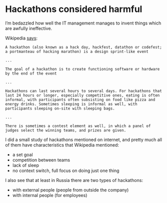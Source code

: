# Hackathons considered harmful

I’m bedazzled how well the IT management manages to invent things which are awfully ineffective.

Wikipedia [says](https://en.wikipedia.org/wiki/Hackathon):

```
A hackathon (also known as a hack day, hackfest, datathon or codefest; a portmanteau of hacking marathon) is a design sprint-like event

...

The goal of a hackathon is to create functioning software or hardware by the end of the event

...

Hackathons can last several hours to several days. For hackathons that last 24 hours or longer, especially competitive ones, eating is often informal, with participants often subsisting on food like pizza and energy drinks. Sometimes sleeping is informal as well, with participants sleeping on-site with sleeping bags.

...

There is sometimes a contest element as well, in which a panel of judges select the winning teams, and prizes are given.

```

I did a small study of hackathons mentioned on internet, and pretty much all of them have characteristics that Wikipedia mentioned:
- a set goal
- competition between teams
- lack of sleep
- no context switch, full focus on doing just one thing

I also see that at least in Russia there are two types of hackathons:
- with external people (people from outside the company)
- with internal people (for employees)
